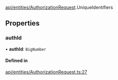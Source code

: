 [api/entities/AuthorizationRequest](../../../../Modules/API/Entities/AuthorizationRequest.md).UniqueIdentifiers

## Properties

### authId

• **authId**: `BigNumber`

#### Defined in

[api/entities/AuthorizationRequest.ts:27](https://github.com/PolymeshAssociation/polymesh-sdk/blob/15be87e8/src/api/entities/AuthorizationRequest.ts#L27)
